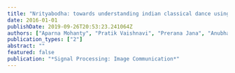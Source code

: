 ```yaml
---
title: "Nrityabodha: towards understanding indian classical dance using a deep learning approach"
date: 2016-01-01
publishDate: 2019-09-26T20:53:23.241064Z
authors: ["Aparna Mohanty", "Pratik Vaishnavi", "Prerana Jana", "Anubhab Majumdar", "Alfaz Ahmed", "Trishita Goswami", "Rajiv R. Sahay"]
publication_types: ["2"]
abstract: ""
featured: false
publication: "*Signal Processing: Image Communication*"
---
```


